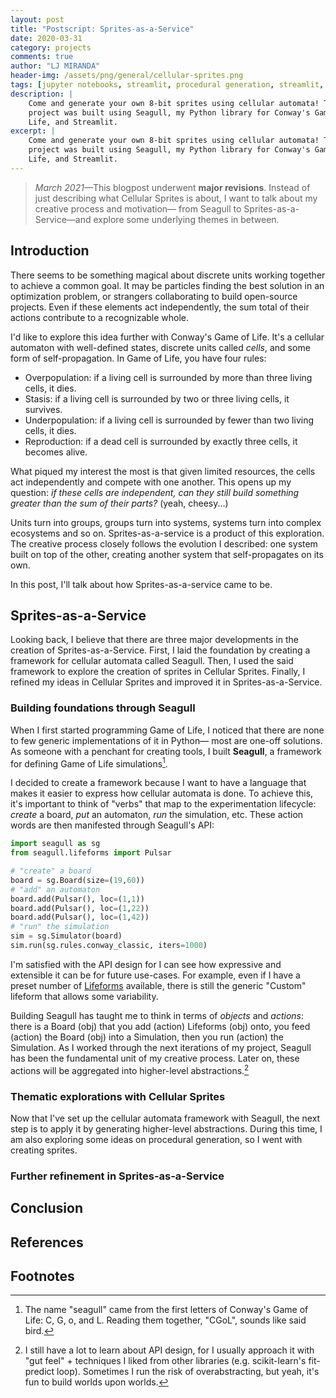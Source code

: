 ```yaml
---
layout: post
title: "Postscript: Sprites-as-a-Service"
date: 2020-03-31
category: projects
comments: true
author: "LJ MIRANDA"
header-img: /assets/png/general/cellular-sprites.png
tags: [jupyter notebooks, streamlit, procedural generation, streamlit, seagull, cellular automata, pixel art, 8-bit, sprites]
description: |
    Come and generate your own 8-bit sprites using cellular automata! This
    project was built using Seagull, my Python library for Conway's Game of
    Life, and Streamlit.
excerpt: |
    Come and generate your own 8-bit sprites using cellular automata! This
    project was built using Seagull, my Python library for Conway's Game of
    Life, and Streamlit.
---
```


> *March 2021*&mdash;This blogpost underwent **major revisions**. Instead of just describing what
> Cellular Sprites is about, I want to talk about my creative process and
> motivation&mdash; from Seagull to Sprites-as-a-Service&mdash;and explore some
> underlying themes in between.

## Introduction

There seems to be something magical about discrete units working together to
achieve a common goal. It may be particles finding the best solution in an
optimization problem, or strangers collaborating to build open-source projects.
Even if these elements act independently, the sum total of their actions
contribute to a recognizable whole.

<!-- TODO: ASSETS maybe GIF of particles from pyswarms, and open-source stuff -->

I'd like to explore this idea further with Conway's Game of Life. It's a
cellular automaton with well-defined states, discrete units called *cells*, and
some form of self-propagation. In Game of Life, you have four rules:
* Overpopulation: if a living cell is surrounded by more than three living cells, it dies.
* Stasis: if a living cell is surrounded by two or three living cells, it survives.
* Underpopulation: if a living cell is surrounded by fewer than two living cells, it dies.
* Reproduction: if a dead cell is surrounded by exactly three cells, it becomes alive.

<!-- TODO: CITE cite jakevdp blogpost -->

What piqued my interest the most is that given limited resources, the cells act
independently and compete with one another. This opens up my question: *if
these cells are independent, can they still build something greater than the
sum of their parts?* (yeah, cheesy...)

Units turn into groups, groups turn into systems, systems turn into complex
ecosystems and so on. Sprites-as-a-service is a product of this exploration.
The creative process closely follows the evolution I described: one system
built on top of the other, creating another system that self-propagates on its
own. 

In this post, I'll talk about how Sprites-as-a-service came to be. 

## Sprites-as-a-Service

Looking back, I believe that there are three major developments in the creation
of Sprites-as-a-Service. First, I laid the foundation by creating a framework
for cellular automata called Seagull. Then, I used the said framework to
explore the creation of sprites in Cellular Sprites. Finally, I refined my
ideas in Cellular Sprites and improved it in Sprites-as-a-Service.

<!-- TODO: show logos and maybe changes in UI -->


### Building foundations through Seagull

When I first started programming Game of Life, I noticed that there are none to
few generic implementations of it in Python&mdash; most are one-off solutions.
As someone with a penchant for creating tools, I built **Seagull**, a
framework for defining Game of Life simulations[^1]. 

I decided to create a framework because I want to have a language that makes it
easier to express how cellular automata is done. To achieve this, it's
important to think of "verbs" that map to the experimentation lifecycle:
*create* a board, *put* an automaton, *run* the simulation, etc. These action
words are then manifested through Seagull's API:

```python
import seagull as sg
from seagull.lifeforms import Pulsar

# "create" a board
board = sg.Board(size=(19,60))
# "add" an automaton
board.add(Pulsar(), loc=(1,1))
board.add(Pulsar(), loc=(1,22))
board.add(Pulsar(), loc=(1,42))
# "run" the simulation
sim = sg.Simulator(board)
sim.run(sg.rules.conway_classic, iters=1000)
```

<!-- TODO: show output of the code here -->

I'm satisfied with the API design for I can see how expressive and extensible
it can be for future use-cases. For example, even if I have a preset number of
[Lifeforms](https://pyseagull.readthedocs.io/en/latest/api/seagull.lifeforms.html)
available, there is still the generic "Custom" lifeform that allows some variability.

Building Seagull has taught me to think in terms of *objects* and
*actions*: there is a Board (obj) that you add (action) Lifeforms (obj) onto,
you feed (action) the Board (obj) into a Simulation, then you run (action) the
Simulation. As I worked through the next iterations of my project, Seagull has
been the fundamental unit of my creative process. Later on, these actions will
be aggregated into higher-level abstractions.[^2] 

<!-- TODO: illustration of adding something on the board, not pixelated! use inkscape
-->

### Thematic explorations with Cellular Sprites

Now that I've set up the cellular automata framework with Seagull, the next
step is to apply it by generating higher-level abstractions. During this time,
I am also exploring some ideas on procedural generation, so I went with creating sprites.

<!-- talk about your influences like the rockets generation, sprator, and what
are your incremental changes -->


<!-- 
I know that I want interactivity and variability.
-->

<!-- THEME: reusing these components to achieve a goal -->
<!-- show things that didn't work: weird color scheme -->
<!-- show things that worked -->
<!-- i want to express variability, self-generation -->
<!-- inspiration from sprator -->
<!-- discuss the algorithm -->
<!-- use of gradient for coloring -->
<!-- using streamlit -->

### Further refinement in Sprites-as-a-Service

<!--
Sprites as a service as a refinement of cellular sprites
- Not just using streamlit, i'm using a dedicated frontend
- More attuned to its brand and packaging
-->


## Conclusion

<!--
I admit that surfacing these themes were done in retrospect. I'm not fully
conscious of this eventual goal when building sprites-as-a-service. Connecting
dots in a line, etc.


maybe talk a bit about procgen art.
-->





<!--
<iframe src="https://cellular-sprites.herokuapp.com" width="700" height="600">
  <p>Your browser does not support iframes.</p>
</iframe>
-->

## References


## Footnotes

[^1]: The name "seagull" came from the first letters of Conway's Game of Life: C, G, o, and L. Reading them together, "CGoL", sounds like said bird.
[^2]: I still have a lot to learn about API design, for I usually approach it with "gut feel" + techniques I liked from other libraries (e.g. scikit-learn's fit-predict loop). Sometimes I run the risk of overabstracting, but yeah, it's fun to build worlds upon worlds.
